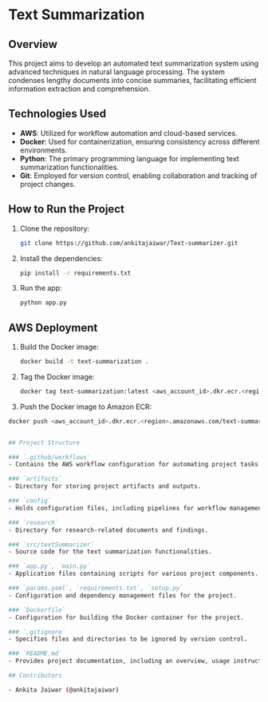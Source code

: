 # Text Summarization 

## Overview

This project aims to develop an automated text summarization system using advanced techniques in natural language processing. The system condenses lengthy documents into concise summaries, facilitating efficient information extraction and comprehension.

## Technologies Used

- **AWS**: Utilized for workflow automation and cloud-based services.
- **Docker**: Used for containerization, ensuring consistency across different environments.
- **Python**: The primary programming language for implementing text summarization functionalities.
- **Git**: Employed for version control, enabling collaboration and tracking of project changes.

## How to Run the Project

1. Clone the repository:
   ```bash
   git clone https://github.com/ankitajaiwar/Text-summarizer.git

2. Install the dependencies:
   ```bash
   pip install -r requirements.txt

3. Run the app:
   ```bash
   python app.py

## AWS Deployment

1. Build the Docker image:
   ```bash
   docker build -t text-summarization .

2. Tag the Docker image:
   ```bash
   docker tag text-summarization:latest <aws_account_id>.dkr.ecr.<region>.amazonaws.com/text-summarization:latest

3. Push the Docker image to Amazon ECR:
  ```bash
  docker push <aws_account_id>.dkr.ecr.<region>.amazonaws.com/text-summarization:latest


## Project Structure

### `.github/workflows`
- Contains the AWS workflow configuration for automating project tasks.

### `artifacts`
- Directory for storing project artifacts and outputs.

### `config`
- Holds configuration files, including pipelines for workflow management.

### `research`
- Directory for research-related documents and findings.

### `src/textSummarizer`
- Source code for the text summarization functionalities.

### `app.py`, `main.py`
- Application files containing scripts for various project components.

### `params.yaml`, `requirements.txt`, `setup.py`
- Configuration and dependency management files for the project.

### `Dockerfile`
- Configuration for building the Docker container for the project.

### `.gitignore`
- Specifies files and directories to be ignored by version control.

### `README.md`
- Provides project documentation, including an overview, usage instructions, and technology stack.

## Contributors

- Ankita Jaiwar (@ankitajaiwar)


